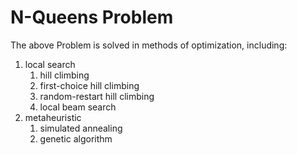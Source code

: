 # N-Queens Problem
The above Problem is solved in methods of optimization, including:
1. local search
    1. hill climbing
    2. first-choice hill climbing
    3. random-restart hill climbing
    4. local beam search
2. metaheuristic
    1. simulated annealing
    2. genetic algorithm